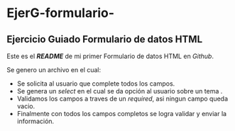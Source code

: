 # EjerG-formulario-

## Ejercicio Guiado Formulario de datos HTML

Este es el *__README__* de mi primer Formulario de datos HTML en *Github*.

Se genero un archivo en el cual:

* Se solicita al usuario que complete todos los campos.
* Se genera un *select* en el cual se da opción al usuario sobre un tema .
* Validamos los campos a traves de un *required*, asi ningun campo queda vacio.
* Finalmente con todos los campos completos se logra validar y enviar la información.

